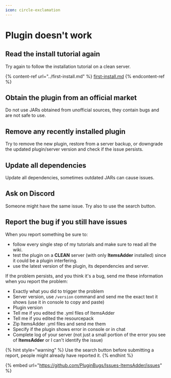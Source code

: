 ```yaml
---
icon: circle-exclamation
---
```


# Plugin doesn't work

## Read the install tutorial again

Try again to follow the installation tutorial on a clean server.

{% content-ref url="../first-install.md" %}
[first-install.md](../first-install.md)
{% endcontent-ref %}

## Obtain the plugin from an official market

Do not use JARs obtained from unofficial sources, they contain bugs and are not safe to use.

## Remove any recently installed plugin

Try to remove the new plugin, restore from a server backup, or downgrade the updated plugin/server version and check if the issue persists.

## Update all dependencies

Update all dependencies, sometimes outdated JARs can cause issues.

## Ask on Discord

Someone might have the same issue. Try also to use the search button.

## **Report the bug if you still have issues** <a href="#if-you-still-have-problems-please-read-this-and-then-contact-me" id="if-you-still-have-problems-please-read-this-and-then-contact-me"></a>

When you report something be sure to:

* follow every single step of my tutorials and make sure to read all the wiki.&#x20;
* test the plugin on a **CLEAN** server (with only **ItemsAdder** installed) since it could be a plugin interfering.
* use the latest version of the plugin, its dependencies and server.

If the problem persists, and you think it's a bug, send me these information when you report the problem:

* Exactly what you did to trigger the problem
* Server version, use `/version` command and send me the exact text it shows (use it in console to copy and paste)
* Plugin version
* Tell me if you edited the .yml files of ItemsAdder
* Tell me if you edited the resourcepack
* Zip ItemsAdder .yml files and send me them
* Specify if the plugin shows error in console or in chat
* Complete log of your server (not just a small portion of the error you see of **ItemsAdder** or I can't identify the issue)

{% hint style="warning" %}
Use the search button before submitting a report, people might already have reported it.
{% endhint %}

{% embed url="https://github.com/PluginBugs/Issues-ItemsAdder/issues" %}
